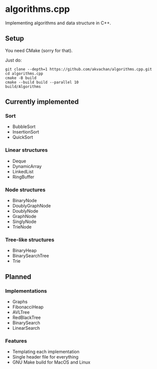# algorithms.cpp

Implementing algorithms and data structure in C++.

## Setup

You need CMake (sorry for that).

Just do:
```
git clone --depth=1 https://github.com/akvachan/algorithms.cpp.git
cd algorithms.cpp
cmake -B build
cmake --build build --parallel 10
build/Algorithms
```

## Currently implemented

### Sort
- BubbleSort
- InsertionSort
- QuickSort

### Linear structures
- Deque
- DynamicArray
- LinkedList
- RingBuffer

### Node structures
- BinaryNode
- DoublyGraphNode
- DoublyNode
- GraphNode
- SinglyNode
- TrieNode

### Tree-like structures
- BinaryHeap
- BinarySearchTree
- Trie


## Planned

### Implementations
- Graphs
- FibonacciHeap
- AVLTree
- RedBlackTree
- BinarySearch
- LinearSearch

### Features
- Templating each implementation
- Single header file for everything
- GNU Make build for MacOS and Linux
